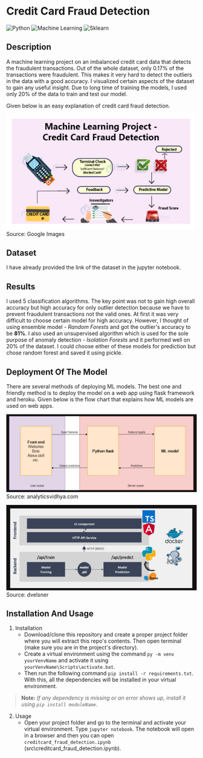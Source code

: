 # Credit Card Fraud Detection
  ![Python](https://img.shields.io/badge/-Python-black?style=flat&logo=python)
  ![Machine Learning](https://img.shields.io/badge/-MachineLearning-566be8?style=flat)
  ![Sklearn](https://img.shields.io/badge/-Sklearn-1fb30e?style=flat)

## Description
A machine learning project on an imbalanced credit card data that detects the fraudulent transactions. Out of the whole dataset, only 0.17% of the transactions
were fraudulent. This makes it very hard to detect the outliers in the data with a good accuracy. I visualized certain aspects of the dataset to gain any useful insight. Due to long time of training the models, I used only 20% of the data to train and test our model.

Given below is an easy explanation of credit card fraud detection.

![](images/flowchart.png)  
Source: Google Images

## Dataset
I have already provided the link of the dataset in the jupyter notebook.

## Results
I used 5 classification algorithms. The key point was not to gain high overall accuracy but high accuracy for only outlier detection because we have to prevent fraudulent transactions not the valid ones. At first it was very difficult to choose certain model for high accuracy. However, I thought of using ensemble model - *Random Forests* and got the outlier's accuracy to be **81%**. I also used an unsupervised algorithm which is used for the sole purpose of anomaly detection - *Isolation Forests* and it performed well on 20% of the dataset. I could choose either of these models for prediction but chose random forest and saved it using pickle.

## Deployment Of The Model
There are several methods of deploying ML models. The best one and friendly method is to deploy the model on a web app using flask framework and heroku. Given below is the flow chart that explains how ML models are used on web apps.

![](images/deployment.png)
Source: analyticsvidhya.com

![](images/deploymentdocker.png)
Source: dvelsner

## Installation And Usage
1. Installation
   - Download/clone this repository and create a proper project folder where you will extract this repo's contents. Then open terminal (make sure you are in the project's directory).
   - Create a virtual environment using the command ````py -m venv yourVenvName```` and activate it using ````yourVenvName\Scripts\activate.bat````.
   - Then run the following command ````pip install -r requirements.txt````. With this, all the dependencies will be installed in your virtual environment. 
> **Note:** *If any dependency is missing or an error shows up, install it using ````pip install moduleName````*.

2. Usage
   - Open your project folder and go to the terminal and activate your virtual environment. Type ````jupyter notebook````. The notebook will open in a browser and then you can open ````creditcard_fraud_detection.ipynb````    (src\creditcard_fraud_detection.ipynb).
